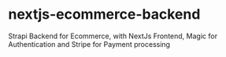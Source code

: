 # nextjs-ecommerce-backend
Strapi Backend for Ecommerce, with NextJs Frontend, Magic for Authentication and Stripe for Payment processing
